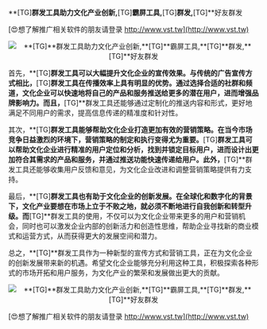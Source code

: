 **[TG]**群发工具助力文化产业创新,**[TG]**霸屏工具,**[TG]**群发,**[TG]**好友群发

[😍想了解推广相关软件的朋友请登录 http://www.vst.tw](http://www.vst.tw)

 <center><img src="https://vst.tw/MP4/tuiguang/png/8.png" alt="**[TG]**群发工具助力文化产业创新,**[TG]**霸屏工具,**[TG]**群发,**[TG]**好友群发"></center>

首先，**[TG]**群发工具可以大幅提升文化企业的宣传效果。与传统的广告宣传方式相比，**[TG]**群发工具在传播效率上具有明显的优势。通过选择合适的社群和频道，文化企业可以快速地将自己的产品和服务推送给更多的潜在用户，进而增强品牌影响力。而且，**[TG]**群发工具还能够通过定制化的推送内容和形式，更好地满足不同用户的需求，提高信息传递的精准度和针对性。

其次，**[TG]**群发工具能够帮助文化企业打造更加有效的营销策略。在当今市场竞争日益激烈的环境下，营销策略的制定和执行变得尤为重要。**[TG]**群发工具可以帮助文化企业进行精准的用户定位和分析，找到并锁定目标用户，进而设计出更加符合其需求的产品和服务，并通过推送功能快速传递给用户。此外，**[TG]**群发工具还能够收集用户反馈和意见，为文化企业改进和调整营销策略提供有力支持。

最后，**[TG]**群发工具也有助于文化企业的创新发展。在全球化和数字化的背景下，文化产业要想在市场上立于不败之地，就必须不断地进行自我创新和转型升级。而**[TG]**群发工具的使用，不仅可以为文化企业带来更多的用户和营销机会，同时也可以激发企业内部的创新活力和创造性思维，帮助企业寻找新的商业模式和运营方式，从而获得更大的发展空间和潜力。

总之，**[TG]**群发工具作为一种新型的宣传方式和营销工具，正在为文化企业的创新发展带来新的机遇。希望文化企业能够充分利用这种工具，积极探索各种形式的市场开拓和用户服务，为文化产业的繁荣和发展做出更大的贡献。

 <center><img src="https://vst.tw/MP4/tuiguang/png/0.png" alt="**[TG]**群发工具助力文化产业创新,**[TG]**霸屏工具,**[TG]**群发,**[TG]**好友群发"></center>

[😍想了解推广相关软件的朋友请登录 http://www.vst.tw](http://www.vst.tw)



